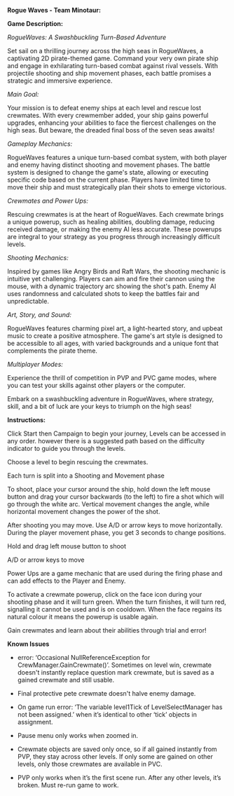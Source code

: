 **Rogue Waves - Team Minotaur:**

**Game Description:**

_RogueWaves: A Swashbuckling Turn-Based Adventure_

Set sail on a thrilling journey across the high seas in RogueWaves, a captivating 2D pirate-themed game. Command your very own pirate ship and engage in exhilarating turn-based combat against rival vessels. With projectile shooting and ship movement phases, each battle promises a strategic and immersive experience.

_Main Goal:_

Your mission is to defeat enemy ships at each level and rescue lost crewmates. With every crewmember added, your ship gains powerful upgrades, enhancing your abilities to face the fiercest challenges on the high seas. But beware, the dreaded final boss of the seven seas awaits!

_Gameplay Mechanics:_

RogueWaves features a unique turn-based combat system, with both player and enemy having distinct shooting and movement phases. The battle system is designed to change the game's state, allowing or executing specific code based on the current phase. Players have limited time to move their ship and must strategically plan their shots to emerge victorious.

_Crewmates and Power Ups:_

Rescuing crewmates is at the heart of RogueWaves. Each crewmate brings a unique powerup, such as healing abilities, doubling damage, reducing received damage, or making the enemy AI less accurate. These powerups are integral to your strategy as you progress through increasingly difficult levels.

_Shooting Mechanics:_

Inspired by games like Angry Birds and Raft Wars, the shooting mechanic is intuitive yet challenging. Players can aim and fire their cannon using the mouse, with a dynamic trajectory arc showing the shot's path. Enemy AI uses randomness and calculated shots to keep the battles fair and unpredictable.

_Art, Story, and Sound:_

RogueWaves features charming pixel art, a light-hearted story, and upbeat music to create a positive atmosphere. The game's art style is designed to be accessible to all ages, with varied backgrounds and a unique font that complements the pirate theme.

_Multiplayer Modes:_

Experience the thrill of competition in PVP and PVC game modes, where you can test your skills against other players or the computer.

Embark on a swashbuckling adventure in RogueWaves, where strategy, skill, and a bit of luck are your keys to triumph on the high seas!

**Instructions:**

Click Start then Campaign to begin your journey, Levels can be accessed in any order. however there is a suggested path based on the difficulty indicator to guide you through the levels. 

Choose a level to begin rescuing the crewmates.  

Each turn is split into a Shooting and Movement phase

To shoot, place your cursor around the ship, hold down the left mouse button and drag your cursor backwards (to the left) to fire a shot which will go through the white arc. Vertical movement changes the angle, while horizontal movement changes the power of the shot.

After shooting you may move. Use A/D or arrow keys to move horizontally. During the player movement phase, you get 3 seconds to change positions.

Hold and drag left mouse button to shoot

A/D or arrow keys to move

Power Ups are a game mechanic that are used during the firing phase and can add effects to the Player and Enemy.

To activate a crewmate powerup, click on the face icon during your shooting phase and it will turn green. When the turn finishes, it will turn red, signalling it cannot be used and is on cooldown. When the face regains its natural colour it means the powerup is usable again.

Gain crewmates and learn about their abilities through trial and error!

**Known Issues**

- error: ‘Occasional NullReferenceException for CrewManager.GainCrewmate()’. Sometimes on level win, crewmate doesn't instantly replace question mark crewmate, but is saved as a gained crewmate and still usable.

- Final protective pete crewmate doesn't halve enemy damage.

- On game run error: ‘The variable level1Tick of LevelSelectManager has not been assigned.’ when it’s identical to other ‘tick’ objects in assignment.

- Pause menu only works when zoomed in.

- Crewmate objects are saved only once, so if all gained instantly from PVP, they stay across other levels. If only some are gained on other levels, only those crewmates are available in PVC.

- PVP only works when it’s the first scene run. After any other levels, it’s broken. Must re-run game to work. 





